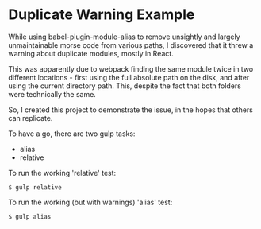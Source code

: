 # Duplicate Warning Example
While using babel-plugin-module-alias to remove unsightly and largely unmaintainable morse code from various paths, I discovered that it threw a warning about duplicate modules, mostly in React.

This was apparently due to webpack finding the same module twice in two different locations - first using the full absolute path on the disk, and after using the current directory path. This, despite the fact that both folders were technically the same.

So, I created this project to demonstrate the issue, in the hopes that others can replicate.

To have a go, there are two gulp tasks:

 - alias
 - relative

To run the working 'relative' test:

```
$ gulp relative
```

To run the working (but with warnings) 'alias' test:

```
$ gulp alias
```
